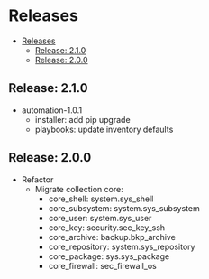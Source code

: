 # Releases

- [Releases](#releases)
  - [Release: 2.1.0](#release-210)
  - [Release: 2.0.0](#release-200)

## Release: 2.1.0

- automation-1.0.1
  - installer: add pip upgrade
  - playbooks: update inventory defaults

## Release: 2.0.0

- Refactor
  - Migrate collection core:
    - core_shell: system.sys_shell
    - core_subsystem: system.sys_subsystem
    - core_user: system.sys_user
    - core_key: security.sec_key_ssh
    - core_archive: backup.bkp_archive
    - core_repository: system.sys_repository
    - core_package: sys.sys_package
    - core_firewall: sec_firewall_os
